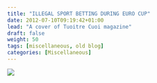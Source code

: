 ```yaml
---
title: "ILLEGAL SPORT BETTING DURING EURO CUP"
date: 2012-07-10T09:19:42+01:00
lead: "A cover of Tuoitre Cuoi magazine"
draft: false
weight: 50
tags: [miscellaneous, old blog]
categories: [Miscellaneous]
---
```


![](https://huynt.files.wordpress.com/2012/07/ttc_illegal_sport_betting_in_vn.jpg)